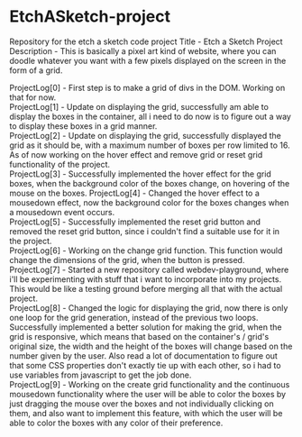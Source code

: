 # EtchASketch-project
Repository for the etch a sketch code project
Title - Etch a Sketch Project<br/>
Description - This is basically a pixel art kind of website, where you can doodle whatever you want with a few pixels displayed on the screen in the form of a grid.

ProjectLog[0] - First step is to make a grid of divs in the DOM. Working on that for now. <br/>
ProjectLog[1] - Update on displaying the grid, successfully am able to display the boxes in the container, all i need to do now is to figure out a way to display these boxes in a grid manner.<br/>
ProjectLog[2] - Update on displaying the grid, successfully displayed the grid as it should be, with a maximum number of boxes per row limited to 16. As of now working on the hover effect and remove grid or reset grid functionality of the project.<br/>
ProjectLog[3] - Successfully implemented the hover effect for the grid boxes, when the background color of the boxes change, on hovering of the mouse on the boxes.
ProjectLog[4] - Changed the hover effect to a mousedown effect, now the background color for the boxes changes when a mousedown event occurs. <br/>
ProjectLog[5] - Successfully implemented the reset grid button and removed the reset grid button, since i couldn't find a suitable use for it in the project.<br/>
ProjectLog[6] - Working on the change grid function. This function would change the dimensions of the grid, when the button is pressed.<br/>
ProjectLog[7] - Started a new repository called webdev-playground, where i'll be experimenting with stuff that i want to incorporate into my projects. This would be like a testing ground before merging all that with the actual project. <br/>
ProjectLog[8] - Changed the logic for displaying the grid, now there is only one loop for the grid generation, instead of the previous two loops. Successfully implemented a better solution for making the grid, when the grid is responsive, which means that based on the container's / grid's original size, the width and the height of the boxes will change based on the number given by the user. Also read a lot of documentation to figure out that some CSS properties don't exactly tie up with each other, so i had to use variables from javascript to get the job done. <br/>
ProjectLog[9] - Working on the create grid functionality and the continuous mousedown functionality where the user will be able to color the boxes by just dragging the mouse over the boxes and not individually clicking on them, and also want to implement this feature, with which the user will be able to color the boxes with any color of their preference. <br/>
